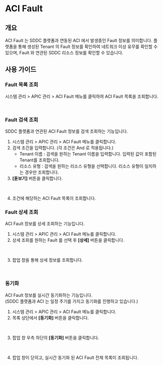 # ACI Fault

## 개요

ACI Fault 는 SDDC 플랫폼과 연동된 ACI 에서 발생중인 Fault 정보를 의미합니다. 플랫폼을 통해 생성된 Tenant 의 Fault 정보를 확인하여 네트워크 이상 유무를 확인할 수 있으며, Fault 와 연관된 SDDC 리소스 정보를 확인할 수 있습니다.



## 사용 가이드

### Fault 목록 조회

시스템 관리 > APIC 관리 > ACI Fault 메뉴를 클릭하여 ACI Fault 목록을 조회합니다.

<figure><img src="../../.gitbook/assets/스크린샷 2024-01-31 오후 2.48.22.png" alt=""><figcaption></figcaption></figure>

### Fault 검색 조회

SDDC 플랫폼과 연관된 ACI Fault 정보를 검색 조회하는 기능입니다.

1. 시스템 관리 > APIC 관리 > ACI Fault 메뉴를 클릭합니다.
2. 검색 조건을 입력합니다. (각 조건은 And 로 적용됩니다.)
   * Tenant 이름 : 검색을 원하는 Tenant 이름을 입력합니다. 입력된 값이 포함된 Tenant를 조회합니다.
   * 리소스 유형 : 검색을 원하는 리소스 유형을 선택합니다. 리소스 유형이 일치하는 경우만 조회합니다.
3. **\[돋보기]** 버튼을 클릭합니다.

<figure><img src="../../.gitbook/assets/스크린샷 2024-01-31 오후 2.48.40.png" alt=""><figcaption></figcaption></figure>

4. 조건에 해당하는 ACI Fault 목록이 조회합니다.

### Fault 상세 조회

ACI Fault 정보를 상세 조회하는 기능입니다.

1. 시스템 관리 > APIC 관리 > ACI Fault 메뉴를 클릭합니다.
2. 상세 조회를 원하는 Fault 를 선택 후 **\[상세]** 버튼을 클릭합니다.

<figure><img src="../../.gitbook/assets/스크린샷 2024-01-31 오후 2.53.56 1.png" alt=""><figcaption></figcaption></figure>

3. 팝업 창을 통해 상세 정보를 조회합니다.

<figure><img src="../../.gitbook/assets/스크린샷 2024-01-31 오후 2.49.56.png" alt=""><figcaption></figcaption></figure>

### 동기화

ACI Fault 정보를 실시간 동기화하는 기능입니다.\
(SDDC 플랫폼과 ACI 는 일정 주기를 가지고 동기화를 진행하고 있습니다.)

1. 시스템 관리 > APIC 관리 > ACI Fault 메뉴를 클릭합니다.
2. 목록 상단에서 **\[동기화]** 버튼을 클릭합니다.

<figure><img src="../../.gitbook/assets/스크린샷 2024-01-31 오후 2.49.07.png" alt=""><figcaption></figcaption></figure>

3. 팝업 창 우측 하단의 **\[동기화]** 버튼을 클릭합니다.

<figure><img src="../../.gitbook/assets/스크린샷 2024-01-30 오후 4.42.11.png" alt=""><figcaption></figcaption></figure>

4. 팝업 창이 닫히고, 실시간 동기화 된 ACI Fault 전체 목록이 조회됩니다.
